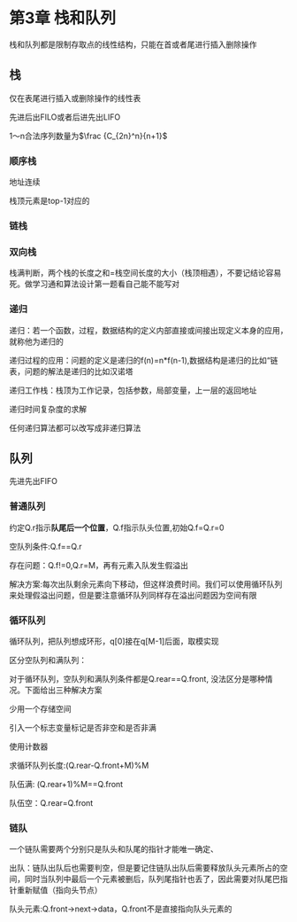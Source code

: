 # 第3章 栈和队列

栈和队列都是限制存取点的线性结构，只能在首或者尾进行插入删除操作

## 栈

仅在表尾进行插入或删除操作的线性表

先进后出FILO或者后进先出LIFO

1～n合法序列数量为$\frac {C_{2n}^n}{n+1}$

### 顺序栈

地址连续

栈顶元素是top-1对应的

### 链栈



### 双向栈

栈满判断，两个栈的长度之和=栈空间长度的大小（栈顶相遇），不要记结论容易死。做学习通和算法设计第一题看自己能不能写对

### 递归

递归：若一个函数，过程，数据结构的定义内部直接或间接出现定义本身的应用，就称他为递归的

递归过程的应用：问题的定义是递归的f(n)=n*f(n-1),数据结构是递归的比如“链表，问题的解法是递归的比如汉诺塔

递归工作栈：栈顶为工作记录，包括参数，局部变量，上一层的返回地址

递归时间复杂度的求解

任何递归算法都可以改写成非递归算法

## 队列

先进先出FIFO

### 普通队列

约定Q.r指示**队尾后一个位置**，Q.f指示队头位置,初始Q.f=Q.r=0

空队列条件:Q.f==Q.r

存在问题：Q.f!=0,Q.r=M，再有元素入队发生假溢出

解决方案:每次出队剩余元素向下移动，但这样浪费时间。我们可以使用循环队列来处理假溢出问题，但是要注意循环队列同样存在溢出问题因为空间有限

### 循环队列

循环队列，把队列想成环形，q[0]接在q[M-1]后面，取模实现

区分空队列和满队列：

对于循环队列，空队列和满队列条件都是Q.rear==Q.front, 没法区分是哪种情况。下面给出三种解决方案

少用一个存储空间

引入一个标志变量标记是否非空和是否非满

使用计数器



求循环队列长度:(Q.rear-Q.front+M)%M

队伍满: (Q.rear+1)%M==Q.front

队伍空：Q.rear=Q.front

### 链队

一个链队需要两个分别只是队头和队尾的指针才能唯一确定、

出队：链队出队后也需要判空，但是要记住链队出队后需要释放队头元素所占的空间，同时当队列中最后一个元素被删后，队列尾指针也丢了，因此需要对队尾巴指针重新赋值（指向头节点）

队头元素:Q.front->next->data，Q.front不是直接指向队头元素的

